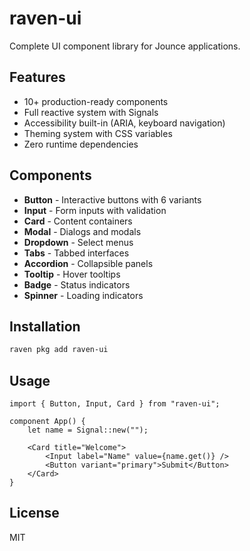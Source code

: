 # raven-ui

Complete UI component library for Jounce applications.

## Features

- 10+ production-ready components
- Full reactive system with Signals
- Accessibility built-in (ARIA, keyboard navigation)
- Theming system with CSS variables
- Zero runtime dependencies

## Components

- **Button** - Interactive buttons with 6 variants
- **Input** - Form inputs with validation
- **Card** - Content containers
- **Modal** - Dialogs and modals
- **Dropdown** - Select menus
- **Tabs** - Tabbed interfaces
- **Accordion** - Collapsible panels
- **Tooltip** - Hover tooltips
- **Badge** - Status indicators
- **Spinner** - Loading indicators

## Installation

```bash
raven pkg add raven-ui
```

## Usage

```raven
import { Button, Input, Card } from "raven-ui";

component App() {
    let name = Signal::new("");
    
    <Card title="Welcome">
        <Input label="Name" value={name.get()} />
        <Button variant="primary">Submit</Button>
    </Card>
}
```

## License

MIT
